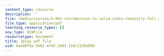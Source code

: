 ```yaml
---
content_type: resource
description: ''
file: /media/courses/3-091-introduction-to-solid-state-chemistry-fall-2018/baa48f6a5b62ef42246111dc1120a89d_V4uZz6OO2bM.pdf
file_type: application/pdf
learning_resource_types: []
ocw_type: OCWFile
resourcetype: Document
title: 3play pdf file
uid: baa48f6a-5b62-ef42-2461-11dc1120a89d
---
```

